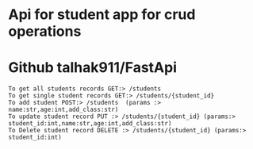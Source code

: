 # Api for student app for crud operations
# Github talhak911/FastApi
```
To get all students records GET:> /students
To get single student records GET:> /students/{student_id}
To add student POST:> /students  (params :> name:str,age:int,add_class:str)
To update student record PUT :> /students/{student_id} (params:> student_id:int,name:str,age:int,add_class:str)
To Delete student record DELETE :> /students/{student_id} (params:> student_id:int)
```
